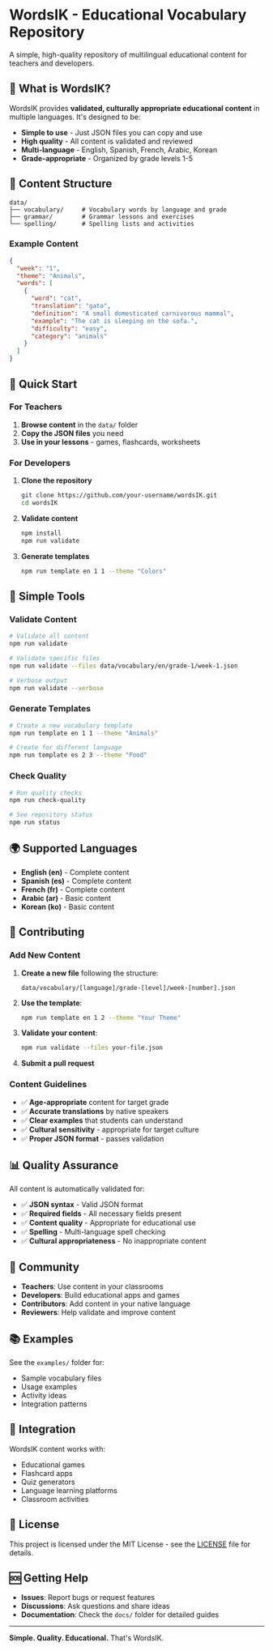 # WordsIK - Educational Vocabulary Repository

A simple, high-quality repository of multilingual educational content for teachers and developers.

## 🎯 What is WordsIK?

WordsIK provides **validated, culturally appropriate educational content** in multiple languages. It's designed to be:

- **Simple to use** - Just JSON files you can copy and use
- **High quality** - All content is validated and reviewed
- **Multi-language** - English, Spanish, French, Arabic, Korean
- **Grade-appropriate** - Organized by grade levels 1-5

## 📁 Content Structure

```
data/
├── vocabulary/     # Vocabulary words by language and grade
├── grammar/        # Grammar lessons and exercises
└── spelling/       # Spelling lists and activities
```

### Example Content

```json
{
  "week": "1",
  "theme": "Animals",
  "words": [
    {
      "word": "cat",
      "translation": "gato",
      "definition": "A small domesticated carnivorous mammal",
      "example": "The cat is sleeping on the sofa.",
      "difficulty": "easy",
      "category": "animals"
    }
  ]
}
```

## 🚀 Quick Start

### For Teachers

1. **Browse content** in the `data/` folder
2. **Copy the JSON files** you need
3. **Use in your lessons** - games, flashcards, worksheets

### For Developers

1. **Clone the repository**

   ```bash
   git clone https://github.com/your-username/wordsIK.git
   cd wordsIK
   ```

2. **Validate content**

   ```bash
   npm install
   npm run validate
   ```

3. **Generate templates**
   ```bash
   npm run template en 1 1 --theme "Colors"
   ```

## 🔧 Simple Tools

### Validate Content

```bash
# Validate all content
npm run validate

# Validate specific files
npm run validate --files data/vocabulary/en/grade-1/week-1.json

# Verbose output
npm run validate --verbose
```

### Generate Templates

```bash
# Create a new vocabulary template
npm run template en 1 1 --theme "Animals"

# Create for different language
npm run template es 2 3 --theme "Food"
```

### Check Quality

```bash
# Run quality checks
npm run check-quality

# See repository status
npm run status
```

## 🌍 Supported Languages

- **English (en)** - Complete content
- **Spanish (es)** - Complete content
- **French (fr)** - Complete content
- **Arabic (ar)** - Basic content
- **Korean (ko)** - Basic content

## 📝 Contributing

### Add New Content

1. **Create a new file** following the structure:

   ```
   data/vocabulary/[language]/grade-[level]/week-[number].json
   ```

2. **Use the template**:

   ```bash
   npm run template en 1 2 --theme "Your Theme"
   ```

3. **Validate your content**:

   ```bash
   npm run validate --files your-file.json
   ```

4. **Submit a pull request**

### Content Guidelines

- ✅ **Age-appropriate** content for target grade
- ✅ **Accurate translations** by native speakers
- ✅ **Clear examples** that students can understand
- ✅ **Cultural sensitivity** - appropriate for target culture
- ✅ **Proper JSON format** - passes validation

## 📊 Quality Assurance

All content is automatically validated for:

- ✅ **JSON syntax** - Valid JSON format
- ✅ **Required fields** - All necessary fields present
- ✅ **Content quality** - Appropriate for educational use
- ✅ **Spelling** - Multi-language spell checking
- ✅ **Cultural appropriateness** - No inappropriate content

## 🤝 Community

- **Teachers**: Use content in your classrooms
- **Developers**: Build educational apps and games
- **Contributors**: Add content in your native language
- **Reviewers**: Help validate and improve content

## 📚 Examples

See the `examples/` folder for:

- Sample vocabulary files
- Usage examples
- Activity ideas
- Integration patterns

## 🔗 Integration

WordsIK content works with:

- Educational games
- Flashcard apps
- Quiz generators
- Language learning platforms
- Classroom activities

## 📄 License

This project is licensed under the MIT License - see the [LICENSE](LICENSE) file for details.

## 🆘 Getting Help

- **Issues**: Report bugs or request features
- **Discussions**: Ask questions and share ideas
- **Documentation**: Check the `docs/` folder for detailed guides

---

**Simple. Quality. Educational.** That's WordsIK.
